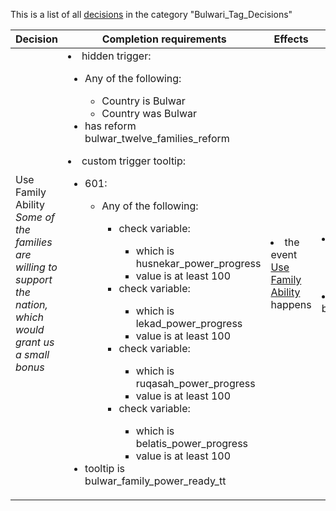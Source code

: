 This is a list of all [decisions](decisions.md) in the category "Bulwari_Tag_Decisions"

| Decision | Completion requirements | Effects | Requirements to appear |
| ----- | ------ | ----- | ------ |
| <a name="bulwar_use_family_power">Use Family Ability</a><br />*Some of the families are willing to support the nation, which would grant us a small bonus* | <li>hidden trigger:</li><ul><li>Any of the following:</li><ul><li>Country is Bulwar</li><li>Country was Bulwar</li></ul><li>has reform bulwar_twelve_families_reform</li></ul><li>custom trigger tooltip:</li><ul><li>601:</li><ul><li>Any of the following:</li><ul><li>check variable:</li><ul><li>which is husnekar_power_progress</li><li>value is at least 100</li></ul><li>check variable:</li><ul><li>which is lekad_power_progress</li><li>value is at least 100</li></ul><li>check variable:</li><ul><li>which is ruqasah_power_progress</li><li>value is at least 100</li></ul><li>check variable:</li><ul><li>which is belatis_power_progress</li><li>value is at least 100</li></ul></ul></ul><li>tooltip is bulwar_family_power_ready_tt</li></ul> | <li>the event [Use Family Ability](../events/use_family_ability.md) happens</li> | <li>Any of the following:</li><ul><li>Country is Bulwar</li><li>Country was Bulwar</li></ul><li>has reform bulwar_twelve_families_reform</li> |
